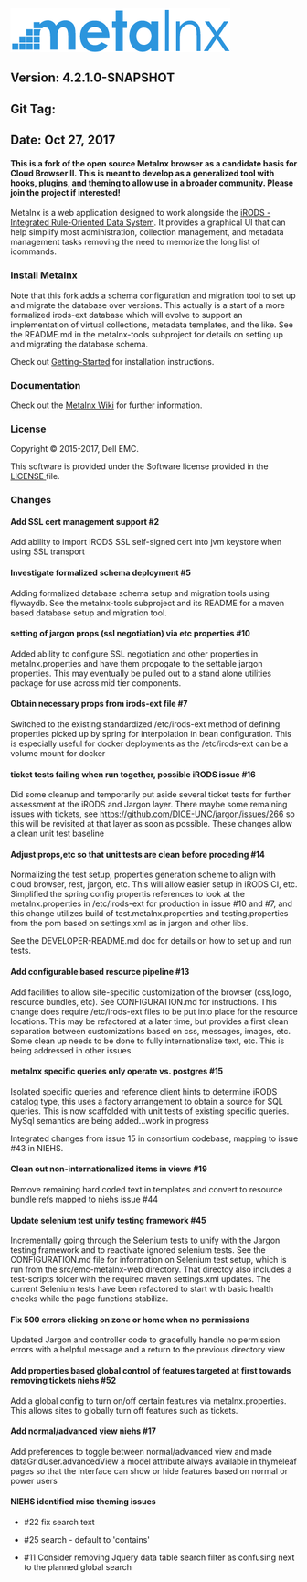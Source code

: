![Metalnx Logo](docs/IMAGES/mlx_logo_blue.png)

## Version: 4.2.1.0-SNAPSHOT
## Git Tag: 
## Date: Oct 27, 2017


#### This is a fork of the open source Metalnx browser as a candidate basis for Cloud Browser II. This is meant to develop as a generalized tool with hooks, plugins, and theming to allow use in a broader community. Please join the project if interested!

Metalnx is a web application designed to work alongside the [iRODS - Integrated Rule-Oriented Data System](http://www.irods.org). It provides a graphical UI that can help simplify most administration,
collection management, and metadata management tasks removing the need to memorize the long list of icommands.

### Install Metalnx

Note that this fork adds a schema configuration and migration tool to set up and migrate the database over versions. This
actually is a start of a more formalized irods-ext database which will evolve to support an implementation of virtual collections,
metadata templates, and the like. See the README.md in the metalnx-tools subproject for details on setting up and migrating the database schema.

Check out [Getting-Started](https://github.com/Metalnx/metalnx-web/wiki/Getting-Started) for installation instructions.

### Documentation

Check out the [Metalnx Wiki](https://github.com/Metalnx/metalnx-web/wiki) for further information.

### License

Copyright © 2015-2017, Dell EMC.

This software is provided under the Software license provided in the <a href="LICENSE.md"> LICENSE </a> file.

### Changes

#### Add SSL cert management support #2

Add ability to import iRODS SSL self-signed cert into jvm keystore when using SSL transport

#### Investigate formalized schema deployment #5

Adding formalized database schema setup and migration tools using flywaydb. See the metalnx-tools
subproject and its README for a maven based database setup and migration tool.

#### setting of jargon props (ssl negotiation) via etc properties #10

Added ability to configure SSL negotiation and other properties in metalnx.properties and have them propogate to the settable jargon properties. This may
eventually be pulled out to a stand alone utilities package for use across mid tier components.

#### Obtain necessary props from irods-ext file #7

Switched to the existing standardized /etc/irods-ext method of defining properties picked up by spring for interpolation in
bean configuration. This is especially useful for docker deployments as the /etc/irods-ext can be a volume mount for docker

#### ticket tests failing when run together, possible iRODS issue #16

Did some cleanup and temporarily put aside several ticket tests for further assessment at the iRODS and Jargon layer. There maybe some
remaining issues with tickets, see https://github.com/DICE-UNC/jargon/issues/266 so this will be revisited at that
layer as soon as possible. These changes allow a clean unit test baseline

#### Adjust props,etc so that unit tests are clean before proceding #14

Normalizing the test setup, properties generation scheme to align with cloud browser, rest, jargon, etc. This will allow
easier setup in iRODS CI, etc. Simplified the spring config propertis references to look at the metalnx.properties in /etc/irods-ext for production in issue #10 and #7, and this change utilizes build of test.metalnx.properties and testing.properties from the pom
based on settings.xml as in jargon and other libs.

See the DEVELOPER-README.md doc for details on how to set up and run tests.

#### Add configurable based resource pipeline #13

Add facilities to allow site-specific customization of the browser (css,logo, resource bundles, etc). See CONFIGURATION.md for instructions. This change does require /etc/irods-ext files to be put into place for the resource locations. This may be refactored at a later time, but provides a first clean separation between customizations based on css, messages, images, etc. Some clean up needs to be done to fully internationalize text, etc. This is being addressed in other issues.

#### metalnx specific queries only operate vs. postgres #15

Isolated specific queries and reference client hints to determine iRODS catalog type, this uses a factory arrangement to obtain a source for SQL queries. This is now scaffolded with unit tests of existing specific queries. MySql semantics are being added...work in progress

Integrated changes from issue 15 in consortium codebase, mapping to issue #43 in NIEHS.

#### Clean out non-internationalized items in views #19

Remove remaining hard coded text in templates and convert to resource bundle refs mapped to niehs issue #44

#### Update selenium test unify testing framework #45

Incrementally going through the Selenium tests to unify with the Jargon testing framework and to reactivate ignored selenium tests.  See the CONFIGURATION.md file for information on Selenium test setup, which is run from the src/emc-metalnx-web directory. That directoy also includes a test-scripts folder with the required maven settings.xml updates.
The current Selenium tests have been refactored to start with basic health checks while the page functions stabilize.

#### Fix 500 errors clicking on zone or home when no permissions

Updated Jargon and controller code to gracefully handle no permission errors with a helpful message and a return to the previous directory view

#### Add properties based global control of features targeted at first towards removing tickets niehs #52

Add a global config to turn on/off certain features via metalnx.properties. This allows sites to globally turn off features such as tickets.

#### Add normal/advanced view niehs #17

Add preferences to toggle between normal/advanced view and made dataGridUser.advancedView a model attribute always available in thymeleaf pages so
that the interface can show or hide features based on normal or power users

#### NIEHS identified misc theming issues

* #22 fix search text

* #25 search - default to 'contains'

* #11 Consider removing Jquery data table search filter as confusing next to the planned global search 
